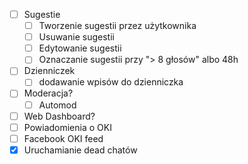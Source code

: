 - [ ] Sugestie
    - [ ] Tworzenie sugestii przez użytkownika
    - [ ] Usuwanie sugestii
    - [ ] Edytowanie sugestii
    - [ ] Oznaczanie sugestii przy "> 8 głosów" albo 48h
- [ ] Dzienniczek
    - [ ] dodawanie wpisów do dzienniczka
- [ ] Moderacja?
    - [ ] Automod
- [ ] Web Dashboard?
- [ ] Powiadomienia o OKI
- [ ] Facebook OKI feed
- [x] Uruchamianie dead chatów